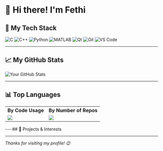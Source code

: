 # 👋 Hi there! I'm Fethi

## 🧰 My Tech Stack

![C](https://img.shields.io/badge/C-00599C?style=flat&logo=c&logoColor=white)
![C++](https://img.shields.io/badge/C++-00599C?style=flat&logo=cplusplus&logoColor=white)
![Python](https://img.shields.io/badge/Python-3776AB?style=flat&logo=python&logoColor=white)
![MATLAB](https://img.shields.io/badge/MATLAB-0076A8?style=flat&logo=Mathworks&logoColor=white)
![Qt](https://img.shields.io/badge/Qt-41CD52?style=flat&logo=qt&logoColor=white)
![Git](https://img.shields.io/badge/Git-F05032?style=flat&logo=git&logoColor=white)
![VS Code](https://img.shields.io/badge/VS%20Code-007ACC?style=flat&logo=visual-studio-code&logoColor=white)

---

## 📈 My GitHub Stats

![Your GitHub Stats](https://github-readme-stats.vercel.app/api?username=fethicekinmez&show_icons=true&theme=tokyonight)

---

## 📊 Top Languages

<div align="center">
  <table>
    <tr>
      <td><b>By Code Usage</b></td>
      <td><b>By Number of Repos</b></td>
    </tr>
    <tr>
      <td>
        <img src="https://github-readme-stats.vercel.app/api/top-langs/?username=fethicekinmez&layout=compact&theme=tokyonight" />
      </td>
      <td>
        <img src="https://github-readme-stats.vercel.app/api/top-langs/?username=fethicekinmez&layout=compact&theme=tokyonight&langs_count=10&sort=repo" />
      </td>
    </tr>
  </table>
</div>
---
## 🌟 Projects & Interests

---
_Thanks for visiting my profile! 😊_
